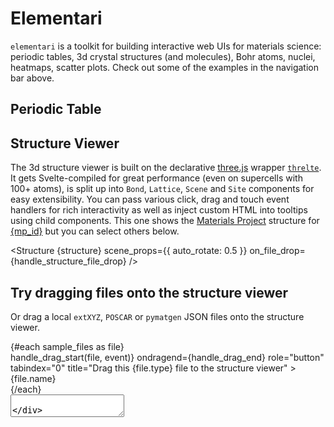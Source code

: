 <script>
  import { Structure } from '$lib'
  import { parse_structure_file } from '$lib/parsers'
  import { structures } from '$site'
  import TableDemo from './(demos)/periodic-table/+page.svelte'

  const structure_files_raw = import.meta.glob('$site/structures/*.{poscar,xyz}', {
    eager: true,
    query: '?raw',
    import: 'default',
  })

  let mp_id = `mp-756175`
  let structure = $derived(structures.find((struct) => struct.id === mp_id))

  const get_file_type = (filename) => filename.split('.').pop()?.toUpperCase() ?? 'FILE'

  const format_filename = (filename) => {
    if (filename.length <= 15) return filename

    // Try to break at hyphens or underscores
    const parts = filename.split(/[-_]/)
    if (parts.length > 1) {
      const mid_point = Math.ceil(parts.length / 2)
      return parts.slice(0, mid_point).join('-') + '\n' + parts.slice(mid_point).join('-')
    }

    // Fallback: break in the middle
    const mid = Math.floor(filename.length / 2)
    return filename.slice(0, mid) + '\n' + filename.slice(mid)
  }

  // Create file objects from glob imports and structures
  const sample_files = [
    // Non-JSON files from glob import
    ...Object.entries(structure_files_raw).map(([path, content]) => ({
      name: path.split('/').pop(),
      content: content
    })),
    // JSON files from structures import
    ...structures.map(s => ({
      name: `${s.id}.json`,
      content: JSON.stringify(s, null, 2)
    }))
  ].map(file => ({
    ...file,
    formatted_name: format_filename(file.name),
    type: get_file_type(file.name)
  }))

  let dragged_file_content = $state(``)
  let is_dragging = $state(false)
  let drag_target_element = $state(null)
  let last_loaded_file_content = $state(``)
  let last_loaded_filename = $state(``)

  // Set initial filename based on the default structure
  $effect(() => {
    if (structure?.id && !last_loaded_filename) {
      last_loaded_filename = `${structure.id}.json`
    }
  })

  // Show either dragged content, last loaded file content, or current structure content
  let displayed_content = $derived.by(() => {
    if (is_dragging && dragged_file_content) return dragged_file_content
    if (last_loaded_file_content) return last_loaded_file_content
    if (structure) return JSON.stringify(structure, null, 2)
    return `No structure loaded`
  })

  const handle_drag_start = (file, event) => {
    is_dragging = true
    dragged_file_content = file.content
    drag_target_element = event.target

    // Set drag data for our custom carousel format
    event.dataTransfer.setData(`text/plain`, file.content)
    event.dataTransfer.setData(
      `application/json`,
      JSON.stringify({ name: file.name, content: file.content, type: file.type })
    )
  }

  const handle_drag_end = () => {
    is_dragging = false
    dragged_file_content = ``
    drag_target_element = null
  }

  // Handle custom file drops including our carousel format
  const handle_structure_file_drop = (content, filename) => {
    try {
      // Check if this is from our file carousel (wrapped JSON format)
      if (content.includes('"name"') && content.includes('"content"') && content.includes('"type"')) {
        try {
          const file_info = JSON.parse(content)
          if (file_info.name && file_info.content && file_info.type) {
            // Extract the actual content and recurse
            return handle_structure_file_drop(file_info.content, file_info.name)
          }
        } catch {
          // Not our format, continue with normal parsing
        }
      }

      // Try to parse as JSON first
      try {
        const parsed_json = JSON.parse(content)
        structure = parsed_json
        last_loaded_file_content = content
        last_loaded_filename = filename
        return
      } catch {
        // Not JSON, try other formats
      }

      // Try to parse as structure file (POSCAR, XYZ, etc.)
      const parsed = parse_structure_file(content, filename)
      if (parsed) {
        // Convert ParsedStructure to the expected format
        const converted_structure = {
          sites: parsed.sites,
          charge: 0,
          ...(parsed.lattice && {
            lattice: {
              matrix: parsed.lattice.matrix,
              pbc: [true, true, true],
              a: parsed.lattice.a,
              b: parsed.lattice.b,
              c: parsed.lattice.c,
              alpha: 90, // Simplified - assumes orthogonal
              beta: 90,
              gamma: 90,
              volume: parsed.lattice.a * parsed.lattice.b * parsed.lattice.c,
            }
          })
        }

        structure = converted_structure
        last_loaded_file_content = content
        last_loaded_filename = filename
      } else {
        console.error(`Failed to parse structure file: ${filename}`)
        alert(`Failed to parse structure file. Supported formats: JSON, POSCAR, XYZ`)
      }
    } catch (error) {
      console.error(`Error processing file:`, error)
      alert(`Error processing file: ${error}`)
    }
  }
</script>

# Elementari

`elementari` is a toolkit for building interactive web UIs for materials science: periodic tables, 3d crystal structures (and molecules), Bohr atoms, nuclei, heatmaps, scatter plots. Check out some of the examples in the navigation bar above.

## Periodic Table

<TableDemo />

## Structure Viewer

The 3d structure viewer is built on the declarative [three.js](https://threejs.org) wrapper [`threlte`](https://threlte.xyz). It gets Svelte-compiled for great performance (even on supercells with 100+ atoms), is split up into `Bond`, `Lattice`, `Scene` and `Site` components for easy extensibility. You can pass various click, drag and touch event handlers for rich interactivity as well as inject custom HTML into tooltips using child components. This one shows the [Materials Project](https://materialsproject.org) structure for [{mp_id}](https://materialsproject.org/materials/{mp_id}) but you can select others below.

<Structure {structure} scene_props={{ auto_rotate: 0.5 }} on_file_drop={handle_structure_file_drop} />

## Try dragging files onto the structure viewer

Or drag a local `extXYZ`, `POSCAR` or `pymatgen` JSON files onto the structure viewer.

<div class="files-and-content">
  <div class="file-carousel">
    {#each sample_files as file}
      <div
        class="file-item"
        class:active={file.name === last_loaded_filename}
        draggable="true"
        ondragstart={(event) => handle_drag_start(file, event)}
        ondragend={handle_drag_end}
        role="button"
        tabindex="0"
        title="Drag this {file.type} file to the structure viewer"
      >
        <div class="drag-handle">
          <div class="drag-bar"></div>
          <div class="drag-bar"></div>
          <div class="drag-bar"></div>
        </div>
        <div class="file-name">{file.name}</div>
      </div>
    {/each}
  </div>

<textarea
    readonly
    value={displayed_content}
    placeholder="Structure content will appear here..."
    class="content-preview"
  />

</div>

<style>
  h1 {
    text-align: center;
    font-size: clamp(20pt, 5.5vw, 42pt);
  }
  h2 {
    text-align: center;
  }
  p {
    max-width: 40em;
    margin: 2em auto 3em;
    text-align: center;
  }
  .files-and-content {
    display: flex;
    gap: 2em;
    max-width: 1400px;
    margin: auto;
  }
  .file-carousel {
    display: flex;
    flex-wrap: wrap;
    gap: 0.5em;
    flex: 1;
  }
  .file-item {
    display: flex;
    align-items: center;
    padding: 4pt 8pt;
    border: 1px solid rgba(255, 255, 255, 0.2);
    border-radius: 20px;
    cursor: grab;
    background: rgba(255, 255, 255, 0.1);
    transition: all 0.2s ease;
    gap: 0.5em;
  }
  .file-item:hover {
    border-color: #007acc;
    background: rgba(0, 122, 204, 0.2);
    transform: translateY(-1px);
  }
  .file-item.active {
    border-color: #00ff00;
    background: rgba(0, 255, 0, 0.15);
    box-shadow: 0 0 8px rgba(0, 255, 0, 0.3);
  }
  .file-item:active {
    cursor: grabbing;
  }
  .drag-handle {
    display: flex;
    flex-direction: column;
    gap: 2px;
    opacity: 0.6;
  }
  .drag-bar {
    width: 12px;
    height: 2px;
    background: currentColor;
    border-radius: 1px;
  }
  .file-name {
    font-size: 0.7em;
    line-height: 1.1;
  }
  textarea.content-preview {
    flex: 1;
    margin: 0;
    border-radius: 5pt;
    font-size: 0.75rem;
    background: rgba(255, 255, 255, 0.05);
    resize: none;
    box-sizing: border-box;
    padding: 6pt 9pt;
  }

  @media (max-width: 768px) {
    .files-and-content {
      flex-direction: column;
      gap: 1rem;
      min-height: 400px;
    }
    .file-carousel {
      max-height: 200px;
      gap: 0.3rem;
    }
    .file-item {
      min-height: 32px;
      padding: 0.4rem 0.6rem;
      gap: 0.5rem;
    }
    .drag-handle {
      gap: 1px;
    }
    .drag-bar {
      width: 10px;
      height: 1.5px;
    }
    .file-name {
      font-size: 0.7rem;
      line-height: 1.1;
    }
  }
</style>
